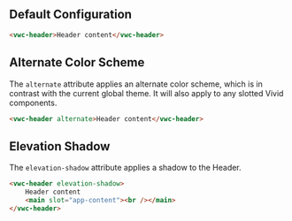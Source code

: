 ## Default Configuration

```html preview full
<vwc-header>Header content</vwc-header>
```

## Alternate Color Scheme

The `alternate` attribute applies an alternate color scheme, which is in contrast with the current global theme. It will also apply to any slotted Vivid components.

```html preview full
<vwc-header alternate>Header content</vwc-header>
```

## Elevation Shadow

The `elevation-shadow` attribute applies a shadow to the Header.

```html preview full
<vwc-header elevation-shadow>
	Header content
	<main slot="app-content"><br /></main>
</vwc-header>
```
